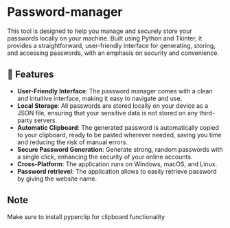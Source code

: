 # Password-manager
This tool is designed to help you manage and securely store your passwords locally on your machine. Built using Python and Tkinter, it provides a straightforward, user-friendly interface for generating, storing, and accessing passwords, with an emphasis on security and convenience.

## 🔑 Features
- **User-Friendly Interface**: The password manager comes with a clean and intuitive interface, making it easy to navigate and use.
- **Local Storage**: All passwords are stored locally on your device as a JSON file, ensuring that your sensitive data is not stored on any third-party servers.
- **Automatic Clipboard**: The generated password is automatically copied to your clipboard, ready to be pasted wherever needed, saving you time and reducing the risk of manual errors.
- **Secure Password Generation**: Generate strong, random passwords with a single click, enhancing the security of your online accounts.
- **Cross-Platform**: The application runs on Windows, macOS, and Linux.
- **Password retrievel**: The application allows to easily retrieve password by giving the website name.

## Note
Make sure to install pyperclip for clipboard functionality
